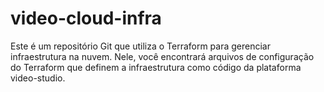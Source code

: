 # video-cloud-infra
Este é um repositório Git que utiliza o Terraform para gerenciar infraestrutura na nuvem. Nele, você encontrará arquivos de configuração do Terraform que definem a infraestrutura como código da plataforma video-studio.
